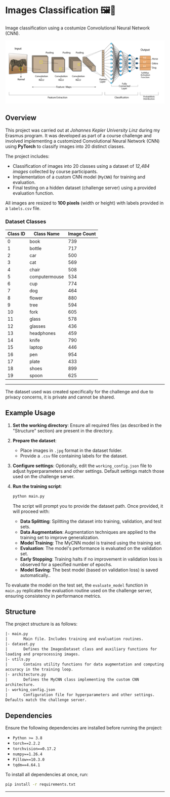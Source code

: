 # Images Classification 🖼📸

Image classification using a costumize Convolutional Neural Network (CNN).

![Image Classification Example](./images1.png)


## Overview

This project was carried out at *Johannes Kepler University Linz* during my Erasmus program. It was developed as part of a course challenge and involved implementing a customized Convolutional Neural Network (CNN) using **PyTorch** to classify images into 20 distinct classes.

The project includes:
- Classification of images into 20 classes using a dataset of *12,484 images* collected by course participants.
- Implementation of a custom CNN model (`MyCNN`) for training and evaluation.
- Final testing on a hidden dataset (challenge server) using a provided evaluation function.

All images are resized to **100 pixels** (width or height) with labels provided in a `labels.csv` file.

### **Dataset Classes**
| Class ID | Class Name     | Image Count |
|----------|----------------|-------------|
| 0        | book           | 739         |
| 1        | bottle         | 717         |
| 2        | car            | 500         |
| 3        | cat            | 569         |
| 4        | chair          | 508         |
| 5        | computermouse  | 534         |
| 6        | cup            | 774         |
| 7        | dog            | 464         |
| 8        | flower         | 880         |
| 9        | tree           | 594         |
| 10       | fork           | 605         |
| 11       | glass          | 578         |
| 12       | glasses        | 436         |
| 13       | headphones     | 459         |
| 14       | knife          | 790         |
| 15       | laptop         | 446         |
| 16       | pen            | 954         |
| 17       | plate          | 433         |
| 18       | shoes          | 899         |
| 19       | spoon          | 625         |

---

The dataset used was created specifically for the challenge and due to privacy concerns, it is private and cannot be shared. 


## Example Usage
1. **Set the working directory**: Ensure all required files (as described in the "Structure" section) are present in the directory.

2. **Prepare the dataset**:

   - Place images in `.jpg` format in the dataset folder.
   - Provide a `.csv` file containing labels for the dataset.

3. **Configure settings**: Optionally, edit the `working_config.json` file to adjust hyperparameters and other settings. Default settings match those used on the challenge server.

4. **Run the training script**:

   ```bash
   python main.py
   ```

   The script will prompt you to provide the dataset path. Once provided, it will proceed with:

   - **Data Splitting**: Splitting the dataset into training, validation, and test sets.
   - **Data Augmentation**: Augmentation techniques are applied to the training set to improve generalization.
   - **Model Training**: The MyCNN model is trained using the training set.
   - **Evaluation**: The model's performance is evaluated on the validation set.
   - **Early Stopping**: Training halts if no improvement in validation loss is observed for a specified number of epochs.
   - **Model Saving**: The best model (based on validation loss) is saved automatically.. 

To evaluate the model on the test set, the `evaluate_model` function in `main.py` replicates the evaluation routine used on the challenge server, ensuring consistency in performance metrics.


## Structure

The project structure is as follows:

```
|- main.py
|       Main file. Includes training and evaluation routines.
|- dataset.py
|       Defines the ImagesDataset class and auxiliary functions for loading and preprocessing images.
|- utils.py
|       Contains utility functions for data augmentation and computing accuracy in the training loop.
|- architecture.py
|       Defines the MyCNN class implementing the custom CNN architecture.
|- working_config.json
|       Configuration file for hyperparameters and other settings. Defaults match the challenge server.
```

## Dependencies

Ensure the following dependencies are installed before running the project:

- `Python >= 3.8`
- `torch==2.2.2`
- `torchvision==0.17.2`
- `numpy==1.26.4`
- `Pillow==10.3.0`
- `tqdm==4.64.1`

To install all dependencies at once, run:

```bash
pip install -r requirements.txt
```

---



